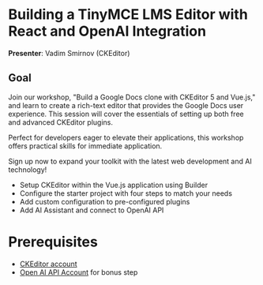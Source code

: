 # Building a TinyMCE LMS Editor with React and OpenAI Integration

**Presenter**: Vadim Smirnov (CKEditor)

## Goal

Join our workshop, "Build a Google Docs clone with CKEditor 5 and Vue.js," and learn to create a rich-text editor that provides the Google Docs user experience. This session will cover the essentials of setting up both free and advanced CKEditor plugins.

Perfect for developers eager to elevate their applications, this workshop offers practical skills for immediate application.

Sign up now to expand your toolkit with the latest web development and AI technology!

- Setup CKEditor within the Vue.js application using Builder
- Configure the starter project with four steps to match your needs
- Add custom configuration to pre-configured plugins
- Add AI Assistant and connect to OpenAI API

# Prerequisites

- [CKEditor account](https://orders.ckeditor.com/trial/premium-features)
- [Open AI API Account](https://platform.openai.com/) for bonus step
